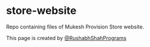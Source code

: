 # store-website
Repo containing files of Mukesh Provision Store website.

This page is created by [@RushabhShahPrograms](https://github.com/RushabhShahPrograms)
